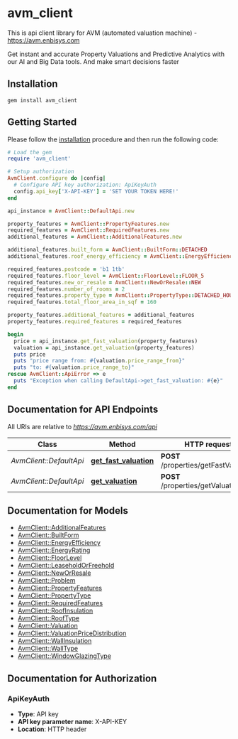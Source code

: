 # avm_client

This is api client library for AVM (automated valuation machine) - https://avm.enbisys.com

Get instant and accurate Property Valuations and Predictive Analytics with our AI and Big Data tools. And make smart decisions faster

## Installation

```
gem install avm_client
```

## Getting Started

Please follow the [installation](#installation) procedure and then run the following code:

```ruby
# Load the gem
require 'avm_client'

# Setup authorization
AvmClient.configure do |config|
  # Configure API key authorization: ApiKeyAuth
  config.api_key['X-API-KEY'] = 'SET YOUR TOKEN HERE!'
end

api_instance = AvmClient::DefaultApi.new

property_features = AvmClient::PropertyFeatures.new
required_features = AvmClient::RequiredFeatures.new
additional_features = AvmClient::AdditionalFeatures.new

additional_features.built_form = AvmClient::BuiltForm::DETACHED
additional_features.roof_energy_efficiency = AvmClient::EnergyEfficiency::GOOD

required_features.postcode = 'b1 1tb'
required_features.floor_level = AvmClient::FloorLevel::FLOOR_5
required_features.new_or_resale = AvmClient::NewOrResale::NEW
required_features.number_of_rooms = 2
required_features.property_type = AvmClient::PropertyType::DETACHED_HOUSE
required_features.total_floor_area_in_sqf = 160

property_features.additional_features = additional_features
property_features.required_features = required_features

begin
  price = api_instance.get_fast_valuation(property_features)
  valuation = api_instance.get_valuation(property_features)
  puts price
  puts "price range from: #{valuation.price_range_from}"
  puts "to: #{valuation.price_range_to}"
rescue AvmClient::ApiError => e
  puts "Exception when calling DefaultApi->get_fast_valuation: #{e}"
end
```

## Documentation for API Endpoints

All URIs are relative to *https://avm.enbisys.com/api*

Class | Method | HTTP request | Description
------------ | ------------- | ------------- | -------------
*AvmClient::DefaultApi* | [**get_fast_valuation**](docs/DefaultApi.md#get_fast_valuation) | **POST** /properties/getFastValuation | 
*AvmClient::DefaultApi* | [**get_valuation**](docs/DefaultApi.md#get_valuation) | **POST** /properties/getValuation | 


## Documentation for Models

 - [AvmClient::AdditionalFeatures](docs/AdditionalFeatures.md)
 - [AvmClient::BuiltForm](docs/BuiltForm.md)
 - [AvmClient::EnergyEfficiency](docs/EnergyEfficiency.md)
 - [AvmClient::EnergyRating](docs/EnergyRating.md)
 - [AvmClient::FloorLevel](docs/FloorLevel.md)
 - [AvmClient::LeaseholdOrFreehold](docs/LeaseholdOrFreehold.md)
 - [AvmClient::NewOrResale](docs/NewOrResale.md)
 - [AvmClient::Problem](docs/Problem.md)
 - [AvmClient::PropertyFeatures](docs/PropertyFeatures.md)
 - [AvmClient::PropertyType](docs/PropertyType.md)
 - [AvmClient::RequiredFeatures](docs/RequiredFeatures.md)
 - [AvmClient::RoofInsulation](docs/RoofInsulation.md)
 - [AvmClient::RoofType](docs/RoofType.md)
 - [AvmClient::Valuation](docs/Valuation.md)
 - [AvmClient::ValuationPriceDistribution](docs/ValuationPriceDistribution.md)
 - [AvmClient::WallInsulation](docs/WallInsulation.md)
 - [AvmClient::WallType](docs/WallType.md)
 - [AvmClient::WindowGlazingType](docs/WindowGlazingType.md)

## Documentation for Authorization

### ApiKeyAuth

- **Type**: API key
- **API key parameter name**: X-API-KEY
- **Location**: HTTP header

